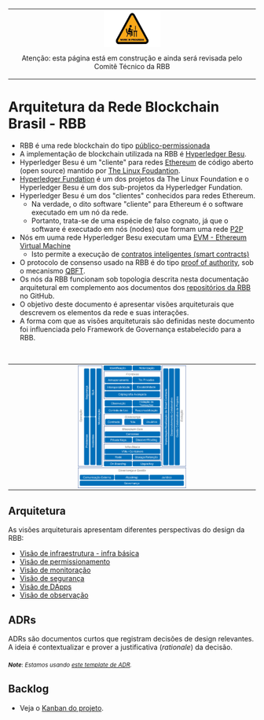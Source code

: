 <table style="text-align: center">
<tr>
  <td style="text-align: center">
    <img src="imagens/work-in-progress-icon.png" alt="wip" align="center" style="height: 75px; width:115px;"/>
    <p>Atenção: esta página está em construção e ainda será revisada pelo Comitê Técnico da RBB</p>
  </td>
</tr>
</table>

# Arquitetura da Rede Blockchain Brasil - RBB
- RBB é uma rede blockchain do tipo [público-permissionada](https://hal.science/hal-02477405/document)
- A implementação de blockchain utilizada na RBB é [Hyperledger Besu](https://www.hyperledger.org/use/besu).
- Hyperledger Besu é um "cliente" para redes [Ethereum](https://ethereum.org/en/developers/docs/) de código aberto (open source) mantido por [The Linux Foudantion](https://www.linuxfoundation.org/projects).
- [Hyperledger Fundation](https://www.hyperledger.org/about/join) é um dos projetos da The Linux Foundation e o Hyperledger Besu é um dos sub-projetos da Hyperledger Fundation.
- Hyperledger Besu é um dos "clientes" conhecidos para redes Ethereum. 
  - Na verdade, o dito software "cliente" para Ethereum é o software executado em um nó da rede.
  - Portanto, trata-se de uma espécie de falso cognato, já que o software é executado em nós (nodes) que formam uma rede [P2P](https://en.wikipedia.org/wiki/Peer-to-peer) 
- Nós em uuma rede Hyperledger Besu executam uma [EVM - Ethereum Virtual Machine](https://ethereum.org/en/developers/docs/evm/)
  - Isto permite a execução de [contratos inteligentes (smart contracts)](https://ethereum.org/en/developers/docs/smart-contracts/)  
- O protocolo de consenso usado na RBB é do tipo [proof of authority](https://besu.hyperledger.org/stable/private-networks/concepts/poa), sob o mecanismo [QBFT](https://besu.hyperledger.org/stable/private-networks/how-to/configure/consensus/qbft/). 
- Os nós da RBB funcionam sob topologia descrita nesta documentação arquitetural em complemento aos documentos dos [repositórios da RBB](https://github.com/RBBNet/) no GitHub.
- O objetivo deste documento é apresentar visões arquiteturais que descrevem os elementos da rede e suas interações.
- A forma com que as visões arquiteturais são definidas neste documento foi influenciada pelo Framework de Governança estabelecido para a RBB.

<br>

<table style="text-align: center">
<tr>
  <td style="text-align: center">
    <img src="imagens/framework-governanca.png" align="middle" alt="wip" style="height: 35%; width:45%;"/>    
  </td>
</tr>
</table>

## Arquitetura

As visões arquiteturais apresentam diferentes perspectivas do design da RBB: 

- [Visão de infraestrutura - infra básica](visoes/infra-basica.md)
- [Visão de permissionamento](visoes/permissionamento.md)
- [Visão de monitoração](visoes/monitoracao.md)
- [Visão de segurança](visoes/seguranca.md)
- [Visão de DApps](visoes/dapps.md)
- [Visão de observação](visoes/observacao.md)


## ADRs

ADRs são documentos curtos que registram decisões de design relevantes. A ideia é contextualizar e prover a justificativa (*rationale*) da decisão. 


<sub>***Note***: *Estamos usando [este template de ADR](https://github.com/pmerson/ADR-template/blob/master/ADR-template_pt-BR.md).*</sub>


## Backlog

* Veja o [Kanban do projeto](https://github.com/orgs/RBBNet/projects/2).
